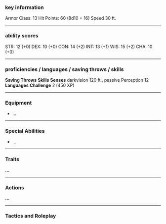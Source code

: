 ### key information

Armor Class: 13
Hit Points: 60 (8d10 + 16)
Speed 30 ft.

---

### ability scores

STR: 12 (+0) 
DEX: 10 (+0)
CON: 14 (+2)
INT: 13 (+1)
WIS: 15 (+2)
CHA: 10 (+0)

---

### proficiencies / languages / saving throws / skills

**Saving Throws**
**Skills** 
**Senses** darkvision 120 ft., passive Perception 12
**Languages** 
**Challenge** 2 (450 XP)

---

### Equipment

- ...

---

### Special Abilities

- ...

---

### Traits

**...**

---

### Actions

**...**

---

### Tactics and Roleplay